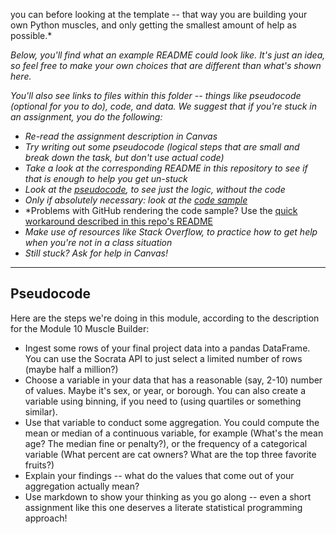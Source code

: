 you can before looking at the template -- that way you are building your own Python muscles, and only getting the smallest amount of help as possible.*

*Below, you'll find what an example README could look like.  It's just an idea, so feel free to make your own choices that are different than what's shown here.*

*You'll also see links to files within this folder -- things like pseudocode (optional for you to do), code, and data.  We suggest that if you're stuck in an assignment, you do the following:*

* *Re-read the assignment description in Canvas*
* *Try writing out some pseudocode (logical steps that are small and break down the task, but don't use actual code)*
* *Take a look at the corresponding README in this repository to see if that is enough to help you get un-stuck*
* *Look at the [pseudocode](#pseudocode), to see just the logic, without the code*
* *Only if absolutely necessary: look at the [code sample](Assignment_10.ipynb)*
* *Problems with GitHub rendering the code sample?  Use the [quick workaround described in this repo's README](../README.md#problems-in-github)
* *Make use of resources like Stack Overflow, to practice how to get help when you're not in a class situation*
* *Still stuck?  Ask for help in Canvas!*

---------

## Pseudocode

Here are the steps we're doing in this module, according to the description for the Module 10 Muscle Builder:

* Ingest some rows of your final project data into a pandas DataFrame.  You can use the Socrata API to just select a limited number of rows (maybe half a million?)
* Choose a variable in your data that has a reasonable (say, 2-10) number of values.  Maybe it's sex, or year, or borough.  You can also create a variable using binning, if you need to (using quartiles or something similar).
* Use that variable to conduct some aggregation.  You could compute the mean or median of a continuous variable, for example (What's the mean age?  The median fine or penalty?), or the frequency of a categorical variable (What percent are cat owners?  What are the top three favorite fruits?)
* Explain your findings -- what do the values that come out of your aggregation actually mean?
* Use markdown to show your thinking as you go along -- even a short assignment like this one deserves a literate statistical programming approach!
